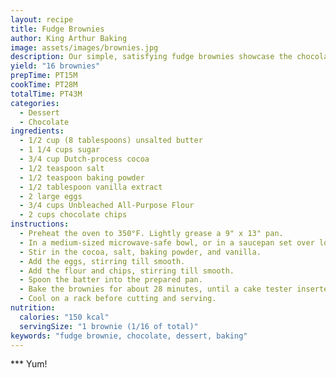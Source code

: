 ```yaml
---
layout: recipe
title: Fudge Brownies
author: King Arthur Baking
image: assets/images/brownies.jpg
description: Our simple, satisfying fudge brownies showcase the chocolaty goodness you crave.
yield: "16 brownies"
prepTime: PT15M
cookTime: PT28M
totalTime: PT43M
categories:
  - Dessert
  - Chocolate
ingredients:
  - 1/2 cup (8 tablespoons) unsalted butter
  - 1 1/4 cups sugar
  - 3/4 cup Dutch-process cocoa
  - 1/2 teaspoon salt
  - 1/2 teaspoon baking powder
  - 1/2 tablespoon vanilla extract
  - 2 large eggs
  - 3/4 cups Unbleached All-Purpose Flour
  - 2 cups chocolate chips
instructions:
  - Preheat the oven to 350°F. Lightly grease a 9" x 13" pan.
  - In a medium-sized microwave-safe bowl, or in a saucepan set over low heat, melt the butter, then add the sugar and stir to combine. Reheat briefly, just till the mixture is hot, but not bubbling. It'll become shiny as you stir it. Heating the mixture a second time will dissolve more of the sugar, which will help produce a shiny top crust on your brownies.
  - Stir in the cocoa, salt, baking powder, and vanilla.
  - Add the eggs, stirring till smooth.
  - Add the flour and chips, stirring till smooth.
  - Spoon the batter into the prepared pan.
  - Bake the brownies for about 28 minutes, until a cake tester inserted into the center comes out dry (though it may have a few crumbs clinging to it).
  - Cool on a rack before cutting and serving.
nutrition:
  calories: "150 kcal"
  servingSize: "1 brownie (1/16 of total)"
keywords: "fudge brownie, chocolate, dessert, baking"
---
```

*** Yum!